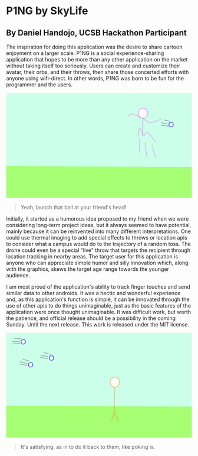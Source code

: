 # P1NG by SkyLife
## By Daniel Handojo, UCSB Hackathon Participant
The inspiration for doing this application was the desire to share cartoon enjoyment on a larger scale. P1NG is a social experience-sharing application that hopes to be more than any other application on the market without taking itself too seriously. Users can create and customize their avatar, their orbs, and their throws, then share those concerted efforts with anyone using wifi-direct. In other words, P1NG was born to be fun for the programmer and the users.

![Alt text](https://raw.githubusercontent.com/Fire3galaxy/P1NG/master/app/src/main/assets/pingImagination.png)
> Yeah, launch that ball at your friend's head!

Initially, it started as a humorous idea proposed to my friend when we were considering long-term project ideas, but it always seemed to have potential, mainly because it can be reinvented into many different interpretations. One could use thermal imaging to add special effects to throws or location apis to consider what a campus would do to the trajectory of a random toss. The drone could even be a special "live" throw that targets the recipient through location tracking in nearby areas. The target user for this application is anyone who can appreciate simple humor and silly innovation which, along with the graphics, skews the target age range towards the younger audience. 

I am most proud of the application's ability to track finger touches and send similar data to other androids. It was a hectic and wonderful experience and, as this application's function is simple, it can be innovated through the use of other apis to do things unimaginable, just as the basic features of the application were once thought unimaginable. It was difficult work, but worth the patience, and official release should be a possibility in the coming Sunday. Until the next release. This work is released under the MIT license.

![Alt text](https://raw.githubusercontent.com/Fire3galaxy/P1NG/master/app/src/main/assets/pingrecipient.png)
> It's satisfying, as in to do it back to them, like poking is.
